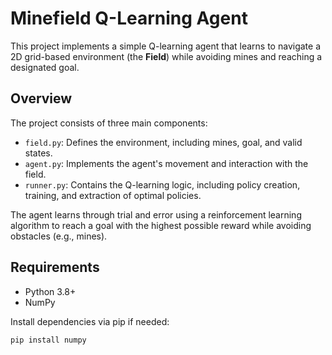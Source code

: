 # Minefield Q-Learning Agent

This project implements a simple Q-learning agent that learns to navigate a 2D grid-based environment (the **Field**) while avoiding mines and reaching a designated goal.

## Overview

The project consists of three main components:

- `field.py`: Defines the environment, including mines, goal, and valid states.
- `agent.py`: Implements the agent's movement and interaction with the field.
- `runner.py`: Contains the Q-learning logic, including policy creation, training, and extraction of optimal policies.

The agent learns through trial and error using a reinforcement learning algorithm to reach a goal with the highest possible reward while avoiding obstacles (e.g., mines).

## Requirements

- Python 3.8+
- NumPy

Install dependencies via pip if needed:

```bash
pip install numpy
